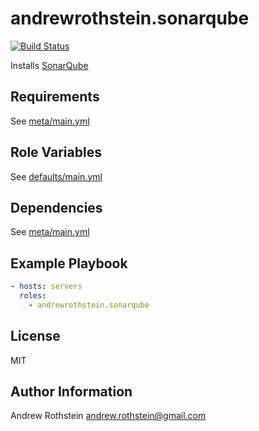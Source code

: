 andrewrothstein.sonarqube
=========
[![Build Status](https://travis-ci.org/andrewrothstein/ansible-sonarqube.svg?branch=master)](https://travis-ci.org/andrewrothstein/ansible-sonarqube)

Installs [SonarQube](https://www.sonarqube.org/)

Requirements
------------

See [meta/main.yml](meta/main.yml)

Role Variables
--------------

See [defaults/main.yml](defaults/main.yml)

Dependencies
------------

See [meta/main.yml](meta/main.yml)

Example Playbook
----------------

```yml
- hosts: servers
  roles:
    - andrewrothstein.sonarqube
```

License
-------

MIT

Author Information
------------------

Andrew Rothstein <andrew.rothstein@gmail.com>
